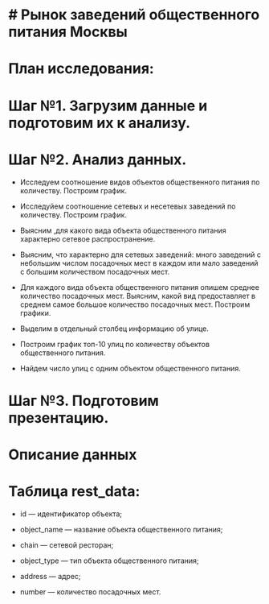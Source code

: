 # # Рынок заведений общественного питания Москвы

# План исследования:

# Шаг №1. Загрузим данные и подготовим их к анализу.

# Шаг №2. Анализ данных.

- Исследуем соотношение видов объектов общественного питания по количеству. Построим график.

- Исследуйем соотношение сетевых и несетевых заведений по количеству. Построим график.

- Выясним ,для какого вида объекта общественного питания характерно сетевое распространение.

- Выясним, что характерно для сетевых заведений: много заведений с небольшим числом посадочных мест в каждом или мало заведений с большим количеством посадочных мест.

- Для каждого вида объекта общественного питания опишем среднее количество посадочных мест. Выясним, какой вид предоставляет в среднем самое большое количество посадочных мест. Построим графики.

- Выделим в отдельный столбец информацию об улице.

- Построим график топ-10 улиц по количеству объектов общественного питания.

- Найдем число улиц с одним объектом общественного питания.

# Шаг №3. Подготовим презентацию.


# Описание данных

# Таблица rest_data:

- id — идентификатор объекта;

- object_name — название объекта общественного питания;

- chain — сетевой ресторан;

- object_type — тип объекта общественного питания;

- address — адрес;

- number — количество посадочных мест.
